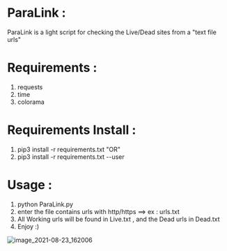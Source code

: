 # ParaLink :
ParaLink is a light script for checking the Live/Dead sites from a "text file urls"

# Requirements :
1) requests
2) time
3) colorama

# Requirements Install : 
1) pip3 install -r requirements.txt
"OR"
2) pip3 install -r requirements.txt --user

# Usage :
1) python ParaLink.py
2) enter the file contains urls with http/https ==> ex : urls.txt
3) All Working urls will be found in Live.txt , and the Dead urls in Dead.txt
4) Enjoy :)

![image_2021-08-23_162006](https://user-images.githubusercontent.com/81820445/130473104-26af8c3d-a444-47a7-8fbd-379c424b287b.png)
